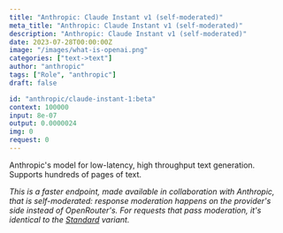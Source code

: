 ```yaml
---
title: "Anthropic: Claude Instant v1 (self-moderated)"
meta_title: "Anthropic: Claude Instant v1 (self-moderated)"
description: "Anthropic: Claude Instant v1 (self-moderated)"
date: 2023-07-28T00:00:00Z
image: "/images/what-is-openai.png"
categories: ["text->text"]
author: "anthropic"
tags: ["Role", "anthropic"]
draft: false

id: "anthropic/claude-instant-1:beta"
context: 100000
input: 8e-07
output: 0.0000024
img: 0
request: 0
---
```


Anthropic's model for low-latency, high throughput text generation. Supports hundreds of pages of text.

_This is a faster endpoint, made available in collaboration with Anthropic, that is self-moderated: response moderation happens on the provider's side instead of OpenRouter's. For requests that pass moderation, it's identical to the [Standard](/anthropic/claude-instant-1) variant._

